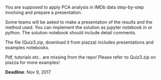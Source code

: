 You are supposed to apply PCA analysis in IMDb data step-by-step involving and prepare a presentation.

Some teams will be asked to make a presentation of the results and the method used. You can implement the solution as jupyter notebook in or python. The solution notebook should include detail comments.

The file (Quiz3.zip, download it from piazza) includes presentations and examples notebooks.

Pdf, tutorials etc.. are missing from the repo! Please refer το Quiz3.zip on piazza for more examples!

**Deadline**: Nov 9, 2017
